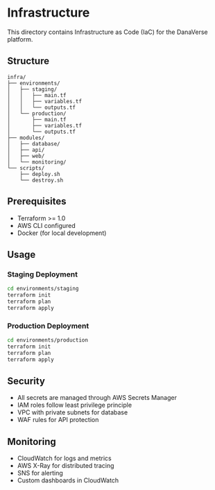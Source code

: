 # Infrastructure

This directory contains Infrastructure as Code (IaC) for the DanaVerse platform.

## Structure

```
infra/
├── environments/
│   ├── staging/
│   │   ├── main.tf
│   │   ├── variables.tf
│   │   └── outputs.tf
│   └── production/
│       ├── main.tf
│       ├── variables.tf
│       └── outputs.tf
├── modules/
│   ├── database/
│   ├── api/
│   ├── web/
│   └── monitoring/
└── scripts/
    ├── deploy.sh
    └── destroy.sh
```

## Prerequisites

- Terraform >= 1.0
- AWS CLI configured
- Docker (for local development)

## Usage

### Staging Deployment

```bash
cd environments/staging
terraform init
terraform plan
terraform apply
```

### Production Deployment

```bash
cd environments/production
terraform init
terraform plan
terraform apply
```

## Security

- All secrets are managed through AWS Secrets Manager
- IAM roles follow least privilege principle
- VPC with private subnets for database
- WAF rules for API protection

## Monitoring

- CloudWatch for logs and metrics
- AWS X-Ray for distributed tracing
- SNS for alerting
- Custom dashboards in CloudWatch
